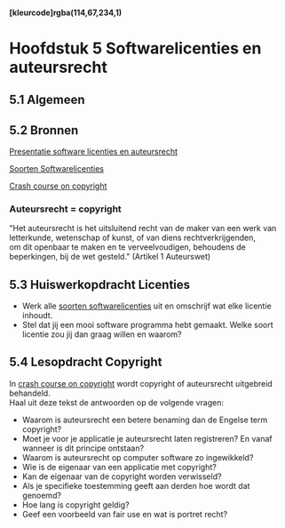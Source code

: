 #### [kleurcode]rgba(114,67,234,1)

#  Hoofdstuk 5 Softwarelicenties en auteursrecht

## 5.1 Algemeen

## 5.2 Bronnen

[Presentatie software licenties en auteursrecht](https://elo.kw1c.nl/CMS/Studie/811%20ICT-Academie/811%20VakkenInhoud/%5BB.05%20BED%5D%20Bedrijfskunde/Productie/01.%20Reader/Bedrijfskunde%20les4_Ed.pptx)

[Soorten Softwarelicenties](https://elo.kw1c.nl/CMS/Studie/811%20ICT-Academie/811%20VakkenInhoud/%5BB.05%20BED%5D%20Bedrijfskunde/Productie/01.%20Reader/Softwarelicentie.pdf)

[Crash course on copyright](https://elo.kw1c.nl/CMS/Studie/811%20ICT-Academie/811%20VakkenInhoud/%5BB.05%20BED%5D%20Bedrijfskunde/Productie/Materiaal%2095311/Crash%20course%20on%20copyrights.pdf)

### Auteursrecht = copyright
"Het auteursrecht is het uitsluitend recht van de maker van een werk van letterkunde, wetenschap of kunst, of van diens rechtverkrijgenden,<br> om dit openbaar te maken en te verveelvoudigen, behoudens de beperkingen, bij de wet gesteld." (Artikel 1 Auteurswet)

## 5.3 Huiswerkopdracht Licenties

- Werk alle [soorten softwarelicenties](https://elo.kw1c.nl/CMS/Studie/811%20ICT-Academie/811%20VakkenInhoud/%5BB.05%20BED%5D%20Bedrijfskunde/Productie/01.%20Reader/Softwarelicentie.pdf) uit en omschrijf wat elke licentie inhoudt.
- Stel dat jij een mooi software programma hebt gemaakt. Welke soort licentie zou jij dan graag willen en waarom?

## 5.4 Lesopdracht Copyright

In [crash course on copyright](https://elo.kw1c.nl/CMS/Studie/811%20ICT-Academie/811%20VakkenInhoud/%5BB.05%20BED%5D%20Bedrijfskunde/Productie/Materiaal%2095311/Crash%20course%20on%20copyrights.pdf)
wordt copyright of auteursrecht uitgebreid behandeld. <br>
Haal uit deze tekst de antwoorden op de volgende vragen:
  
  -  Waarom is auteursrecht een betere benaming dan de Engelse term copyright?
  -  Moet je voor je applicatie je auteursrecht laten registreren? En vanaf wanneer is dit principe ontstaan?
  -  Waarom is auteursrecht op computer software zo ingewikkeld?
  -  Wie is de eigenaar van een applicatie met copyright?
  -  Kan de eigenaar van de copyright worden verwisseld?
  -  Als je specifieke toestemming geeft aan derden hoe wordt dat genoemd?
  -  Hoe lang is copyright geldig?   
  -  Geef een voorbeeld van fair use en wat is portret recht? 

